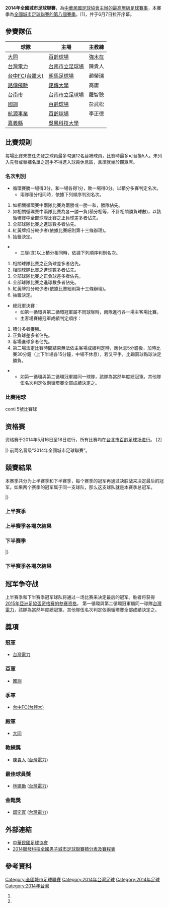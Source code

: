 **2014年全國城市足球聯賽**，為[中華民國足球協會主辦的最高層級足球賽事](../Page/中華民國足球協會.md "wikilink")，本賽季為[全國城市足球聯賽的第八個賽季](../Page/全國城市足球聯賽.md "wikilink")。\[1\]，并于6月7日拉开序幕。

## 參賽隊伍

| 球隊                                            | 主場                                                          | 主教練                                                 |
| --------------------------------------------- | ----------------------------------------------------------- | --------------------------------------------------- |
| [大同](../Page/大同足球隊.md "wikilink")             | [百齡球場](../Page/百齡河濱公園.md "wikilink")                        | [強木在](https://zh.wikipedia.org/wiki/強木在 "wikilink") |
| [台灣電力](../Page/台電足球隊.md "wikilink")           | [台南市立足球場](https://zh.wikipedia.org/wiki/台南市立足球場 "wikilink") | 陳貴人                                                 |
| [台中FC(台體大)](../Page/國立臺灣體育運動大學.md "wikilink") | [朝馬足球場](https://zh.wikipedia.org/wiki/朝馬足球場 "wikilink")     | 趙榮瑞                                                 |
| [銘傳飛馳](../Page/銘傳大學足球隊.md "wikilink")         | [銘傳大學](../Page/銘傳大學.md "wikilink")                          | 高庸                                                  |
| [台南市](../Page/臺北市立大學.md "wikilink")           | [台南市立足球場](https://zh.wikipedia.org/wiki/台南市立足球場 "wikilink") | 羅智聰                                                 |
| [國訓](../Page/台灣國訓足球隊.md "wikilink")           | [百齡球場](../Page/百齡河濱公園.md "wikilink")                        | 彭武松                                                 |
| [航源事業](../Page/義守大學足球隊.md "wikilink")         | [百齡球場](../Page/百齡河濱公園.md "wikilink")                        | 李正德                                                 |
| [嘉義縣](../Page/吳鳳科技大學.md "wikilink")           | [吳鳳科技大學](../Page/吳鳳科技大學.md "wikilink")                      |                                                     |

## 比賽規則

每場比賽未擔任先發之球員最多勾選12名替補球員，比賽時最多可替換5人。未列入先發或替補名單之選手不得進入球員休息區，且須就坐於觀眾席。

### 名次判別

  - 循環賽勝一場得3分，和一場各得1分，敗一場得0分。以積分多寡判定名次。
      - 兩隊積分相同時，依據下列順序判別名次。

<!-- end list -->

1.  如相關循環賽中兩隊比賽為兩勝或一勝一和，勝隊佔先。
2.  如相關循環賽中兩隊比賽為各一勝一負(積分相等，不計相關勝負球數)，以該循環賽中全部球隊比賽之正負球差多者佔先。
3.  全部球隊比賽之進球數多者佔先。
4.  紅黃牌扣分較少者(依據比賽細則第十三條辦理)。
5.  抽籤決定。

<!-- end list -->

  -   - 三隊(含)以上積分相同時，依據下列順序判別名次。

<!-- end list -->

1.  相關球隊比賽之正負球差多者佔先。
2.  相關球隊比賽之進球數多者佔先。
3.  全部球隊比賽之正負球差多者佔先。
4.  全部球隊比賽之進球數多者佔先。
5.  紅黃牌扣分較少者(依據比賽細則第十三條辦理)。
6.  抽籤決定。

<!-- end list -->

  - 總冠軍決賽：
      - 如第一循環與第二循環冠軍屬不同球隊時，兩隊進行各一場主客場比賽。
      - 主客場賽總冠軍成績判定順序：

<!-- end list -->

1.  積分多者獲勝。
2.  正負球差多者佔先。
3.  客場進球多者佔先。
4.  第二場法定比賽時間結束無法依主客場成績判定時，應休息5分鐘後，加時比賽30分鐘（上下半場各15分鐘，中場不休息），若又平手，比踢罰球點球決定勝負。

<!-- end list -->

  -   - 如第一循環與第二循環冠軍屬同一球隊，該隊為當然年度總冠軍。其他隊伍名次判定依兩循環賽全部成績決定之。

### 比賽用球

conti 5號比賽球

## 资格赛

资格赛于2014年5月16日至18日进行，所有比赛均在[台北市百龄足球场进行](https://zh.wikipedia.org/wiki/百龄河滨公园 "wikilink")。
\[2\]

|}    前两名晋级“2014年全國城市足球聯賽”。

## 競賽結果

本赛季共分为上半赛季和下半赛季，每个赛季的冠军再通过决胜战来决定最后的冠军。如果两个赛季的冠军属于同一支球队，那么这支球队就是本赛季总冠军。

|}

### 上半赛季

### 上半赛季各場次結果

### 下半赛季

|}

### 下半赛季各場次結果

<div id="1">

</div>

<div id="2">

</div>

<div id="3">

</div>

<div id="5">

</div>

<div id="7">

</div>

<div id="9">

</div>

<div id="10">

</div>

<div id="11">

</div>

<div id="13">

</div>

<div id="14">

</div>

<div id="15">

</div>

<div id="17">

</div>

<div id="18">

</div>

<div id="19">

</div>

<div id="6">

</div>

<div id="23">

</div>

<div id="21">

</div>

<div id="22">

</div>

<div id="24">

</div>

<div id="8">

</div>

<div id="12">

</div>

<div id="26">

</div>

<div id="20">

</div>

<div id="25">

</div>

<div id="27">

</div>

<div id="28">

</div>

<div id="16">

</div>

<div id="4">

</div>

## 冠军争夺战

上半赛季和下半赛季冠军球队将通过一场比赛来决定最后的冠军。胜者将获得[2015年亞洲足協盃资格赛的参赛资格](https://zh.wikipedia.org/wiki/2015年亞洲足協盃 "wikilink")。
第一循環與第二循環冠軍屬同一球隊[台灣電力](../Page/台電足球隊.md "wikilink")，該隊為當然年度總冠軍。其他隊伍名次判定依兩循環賽全部成績決定之。

## 獎項

### 冠軍

  - [台灣電力](../Page/台電足球隊.md "wikilink")

### 亞軍

  - [國訓](../Page/台灣國訓足球隊.md "wikilink")

### 季軍

  - [台中FC(台體大)](../Page/國立臺灣體育運動大學.md "wikilink")

### 殿軍

  - [大同](../Page/大同足球隊.md "wikilink")

### 教練獎

  - [陳貴人](https://zh.wikipedia.org/wiki/陳貴人 "wikilink")
    ([台灣電力](../Page/台電足球隊.md "wikilink"))

### 最佳球員獎

  - [林建勛](../Page/林建勛.md "wikilink")
    ([台灣電力](../Page/台電足球隊.md "wikilink"))

### 金靴獎

  - [邱奕寰](../Page/邱奕寰.md "wikilink")
    ([台灣電力](../Page/台電足球隊.md "wikilink"))

## 外部連結

  - [中華民國足球協會](http://www.ctfa.com.tw)
  - [2014聯發科技全國男子城市足球聯賽積分表及賽程表](http://www.ctfa.com.tw/2014man.html)

## 參考資料

[Category:全國城市足球聯賽](https://zh.wikipedia.org/wiki/Category:全國城市足球聯賽 "wikilink")
[Category:2014年台灣足球](https://zh.wikipedia.org/wiki/Category:2014年台灣足球 "wikilink")
[Category:2014年足球](https://zh.wikipedia.org/wiki/Category:2014年足球 "wikilink")
[Category:2014年台灣](https://zh.wikipedia.org/wiki/Category:2014年台灣 "wikilink")

1.
2.